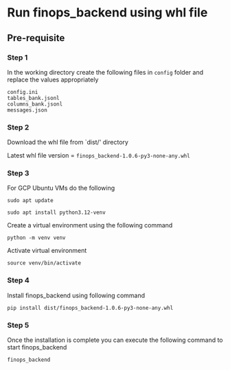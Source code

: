 # Run finops_backend using whl file

## Pre-requisite

### Step 1
In the working directory create the following files in `config` folder and replace the values appropriately

```
config.ini
tables_bank.jsonl
columns_bank.jsonl
messages.json
```

### Step 2

Download the whl file from `dist/' directory

Latest whl file version = `finops_backend-1.0.6-py3-none-any.whl`

### Step 3

For GCP Ubuntu VMs do the following

`sudo apt update`

`sudo apt install python3.12-venv`

Create a virtual environment using the following command

` python -m venv venv `

Activate virtual environment

` source venv/bin/activate `

### Step 4

Install finops_backend using following command

` pip install dist/finops_backend-1.0.6-py3-none-any.whl `

### Step 5

Once the installation is complete you can execute the following command to start finops_backend

` finops_backend `
